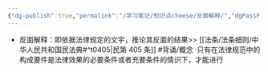 ```yaml
---
{"dg-publish":true,"permalink":"/学习笔记/知识点cheese/反面解释/","dgPassFrontmatter":true,"created":"2024-07-16T10:04:53.886+08:00","updated":"2024-09-11T12:03:54.144+08:00"}
---
```


- 反面解释：即依据法律规定的文宇，推论其反面的结果>> [[法条/法条细则/中华人民共和国民法典#^t0405\|民第 405 条]] #背诵/概念 
·只有在法律规范中的构成要件是法律效果的必要条件或者充要条件的情识下，才能进行